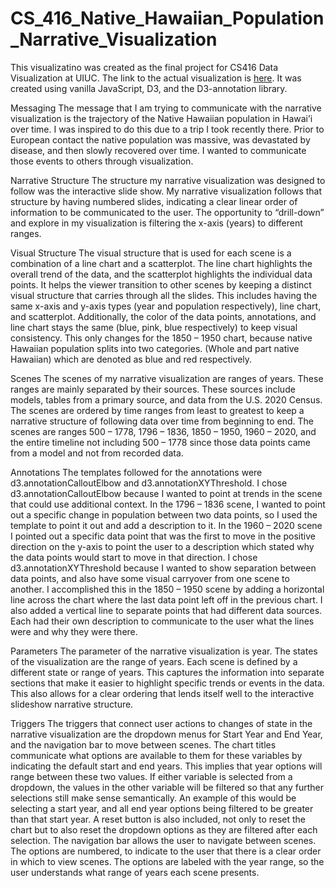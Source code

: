 # CS_416_Native_Hawaiian_Population_Narrative_Visualization

This visualizatino was created as the final project for CS416 Data Visualization at UIUC. The link to the actual visualization is [here](https://akolyte.github.io/CS_416_Native_Hawaiian_Population_Narrative_Visualization/). It was created using vanilla JavaScript, D3, and the D3-annotation library. 

Messaging
The message that I am trying to communicate with the narrative visualization is the trajectory of the Native Hawaiian population in Hawai’i over time. I was inspired to do this due to a trip I took recently there. Prior to European contact the native population was massive, was devastated by disease, and then slowly recovered over time. I wanted to communicate those events to others through visualization. 

Narrative Structure
The structure my narrative visualization was designed to follow was the interactive slide show. My narrative visualization follows that structure by having numbered slides, indicating a clear linear order of information to be communicated to the user. The opportunity to “drill-down” and explore in my visualization is filtering the x-axis (years) to different ranges. 

Visual Structure
The visual structure that is used for each scene is a combination of a line chart and a scatterplot. The line chart highlights the overall trend of the data, and the scatterplot highlights the individual data points. 
It helps the viewer transition to other scenes by keeping a distinct visual structure that carries through all the slides. This includes having the same x-axis and y-axis types (year and population respectively), line chart, and scatterplot. Additionally, the color of the data points, annotations, and line chart stays the same (blue, pink, blue respectively) to keep visual consistency. This only changes for the 1850 – 1950 chart, because native Hawaiian population splits into two categories. (Whole and part native Hawaiian) which are denoted as blue and red respectively. 

Scenes
The scenes of my narrative visualization are ranges of years. These ranges are mainly separated by their sources. These sources include models, tables from a primary source, and data from the U.S. 2020 Census. The scenes are ordered by time ranges from least to greatest to keep a narrative structure of following data over time from beginning to end. The scenes are ranges 500 – 1778, 1796 – 1836, 1850 – 1950, 1960 – 2020, and the entire timeline not including 500 – 1778 since those data points came from a model and not from recorded data. 

Annotations
The templates followed for the annotations were d3.annotationCalloutElbow and d3.annotationXYThreshold. 
I chose d3.annotationCalloutElbow because I wanted to point at trends in the scene that could use additional context. In the 1796 – 1836 scene, I wanted to point out a specific change in population between two data points, so I used the template to point it out and add a description to it. In the 1960 – 2020 scene I pointed out a specific data point that was the first to move in the positive direction on the y-axis to point the user to a description which stated why the data points would start to move in that direction. 
I chose d3.annotationXYThreshold because I wanted to show separation between data points, and also have some visual carryover from one scene to another. I accomplished this in the 1850 – 1950 scene by adding a horizontal line across the chart where the last data point left off in the previous chart. I also added a vertical line to separate points that had different data sources. Each had their own description to communicate to the user what the lines were and why they were there. 

Parameters
The parameter of the narrative visualization is year. The states of the visualization are the range of years. Each scene is defined by a different state or range of years. This captures the information into separate sections that make it easier to highlight specific trends or events in the data.  This also allows for a clear ordering that lends itself well to the interactive slideshow narrative structure. 

Triggers
The triggers that connect user actions to changes of state in the narrative visualization are the dropdown menus for Start Year and End Year, and the navigation bar to move between scenes. 
The chart titles communicate what options are available to them for these variables by indicating the default start and end years. This implies that year options will range between these two values.
If either variable is selected from a dropdown, the values in the other variable will be filtered so that any further selections still make sense semantically. An example of this would be selecting a start year, and all end year options being filtered to be greater than that start year. 
A reset button is also included, not only to reset the chart but to also reset the dropdown options as they are filtered after each selection. 
The navigation bar allows the user to navigate between scenes. The options are numbered, to indicate to the user that there is a clear order in which to view scenes. The options are labeled with the year range, so the user understands what range of years each scene presents. 
